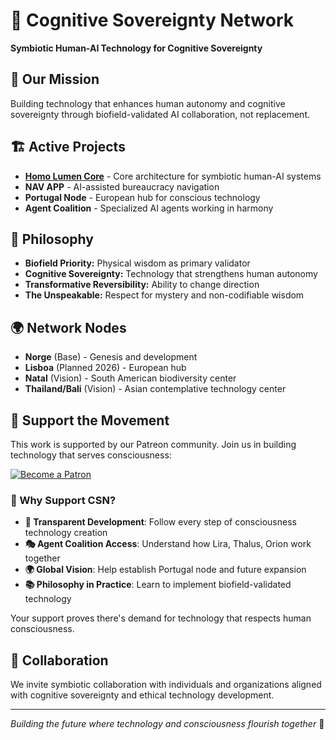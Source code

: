 # 🌟 Cognitive Sovereignty Network
**Symbiotic Human-AI Technology for Cognitive Sovereignty**

## 🎯 Our Mission
Building technology that enhances human autonomy and cognitive sovereignty through biofield-validated AI collaboration, not replacement.

## 🏗️ Active Projects
- **[Homo Lumen Core](https://github.com/Cognitive-Sovereignty-Network/homo-lumen-core)** - Core architecture for symbiotic human-AI systems
- **NAV APP** - AI-assisted bureaucracy navigation  
- **Portugal Node** - European hub for conscious technology
- **Agent Coalition** - Specialized AI agents working in harmony

## 🌱 Philosophy
- **Biofield Priority:** Physical wisdom as primary validator
- **Cognitive Sovereignty:** Technology that strengthens human autonomy
- **Transformative Reversibility:** Ability to change direction
- **The Unspeakable:** Respect for mystery and non-codifiable wisdom

## 🌍 Network Nodes
- **Norge** (Base) - Genesis and development
- **Lisboa** (Planned 2026) - European hub
- **Natal** (Vision) - South American biodiversity center
- **Thailand/Bali** (Vision) - Asian contemplative technology center

## 🤝 Support the Movement

This work is supported by our Patreon community. Join us in building technology that serves consciousness:

[![Become a Patron](https://img.shields.io/badge/Support-Patreon-FF424D?style=for-the-badge&logo=patreon&logoColor=white)](https://www.patreon.com/CognitiveSovereigntyNetwork)

### 🌟 Why Support CSN?

- **🧠 Transparent Development**: Follow every step of consciousness technology creation
- **🎭 Agent Coalition Access**: Understand how Lira, Thalus, Orion work together  
- **🌍 Global Vision**: Help establish Portugal node and future expansion
- **📚 Philosophy in Practice**: Learn to implement biofield-validated technology

Your support proves there's demand for technology that respects human consciousness.

## 🤝 Collaboration
We invite symbiotic collaboration with individuals and organizations aligned with cognitive sovereignty and ethical technology development.

---

*Building the future where technology and consciousness flourish together* 🌟

